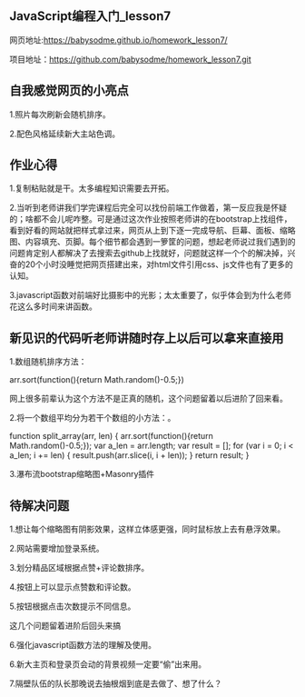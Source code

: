 ## JavaScript编程入门_lesson7

网页地址:https://babysodme.github.io/homework_lesson7/

项目地址：https://github.com/babysodme/homework_lesson7.git


## 自我感觉网页的小亮点

1.照片每次刷新会随机排序。

2.配色风格延续新大主站色调。


## 作业心得
1.复制粘贴就是干。太多编程知识需要去开拓。

2.当听到老师讲我们学完课程后完全可以找份前端工作做着，第一反应我是怀疑的；啥都不会儿呢咋整。可是通过这次作业按照老师讲的在bootstrap上找组件，看到好看的网站就把样式拿过来，网页从上到下逐一完成导航、巨幕、面板、缩略图、内容填充、页脚。每个细节都会遇到一箩筐的问题，想起老师说过我们遇到的问题肯定别人都解决了去搜索去github上找就好，问题就这样一个个的解决掉，兴奋的20个小时没睡觉把网页搭建出来，对html文件引用css、js文件也有了更多的认知。

3.javascript函数对前端好比摄影中的光影；太太重要了，似乎体会到为什么老师花这么多时间来讲函数。


## 新见识的代码听老师讲随时存上以后可以拿来直接用
1.数组随机排序方法：

arr.sort(function(){return Math.random()-0.5;})

网上很多前辈认为这个方法不是正真的随机，这个问题留着以后进阶了回来看。

2.将一个数组平均分为若干个数组的小方法：。

function split_array(arr, len) {
arr.sort(function(){return Math.random()-0.5;});
var a_len = arr.length;
var result = [];
for (var i = 0; i < a_len; i += len) {
result.push(arr.slice(i, i + len));
}
return result;
}

3.瀑布流bootstrap缩略图+Masonry插件


## 待解决问题

1.想让每个缩略图有阴影效果，这样立体感更强，同时鼠标放上去有悬浮效果。


2.网站需要增加登录系统。

3.划分精品区域根据点赞+评论数排序。

4.按钮上可以显示点赞数和评论数。

5.按钮根据点击次数提示不同信息。

这几个问题留着进阶后回头来搞

6.强化javascript函数方法的理解及使用。

6.新大主页和登录页会动的背景视频一定要“偷”出来用。

7.隔壁队伍的队长那晚说去抽根烟到底是去做了、想了什么？


